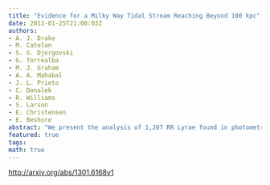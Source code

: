 ```yaml
---
title: "Evidence for a Milky Way Tidal Stream Reaching Beyond 100 kpc"
date: 2013-01-25T21:00:03Z
authors:
- A. J. Drake
- M. Catelan
- S. G. Djorgovski
- G. Torrealba
- M. J. Graham
- A. A. Mahabal
- J. L. Prieto
- C. Donalek
- R. Williams
- S. Larson
- E. Christensen
- E. Beshore
abstract: "We present the analysis of 1,207 RR Lyrae found in photometry taken by the Catalina Survey's Mount Lemmon telescope. By combining accurate distances for these stars with measurements for ~14,000 type-AB RR Lyrae from the Catalina Schmid telescope, we reveal an extended association that reaches Galactocentric distances beyond 100 kpc and overlaps the Sagittarius streams system. This result confirms earlier evidence for the existence of an outer halo tidal stream resulting from a disrupted stellar system. By comparing the RR Lyrae source density with that expected based on halo models, we find the detection has ~8 sigma significance. We investigate the distances, radial velocities, metallicities, and period-amplitude distribution of the RR Lyrae. We find that both radial velocities and distances are inconsistent with current models of the Sagittarius stream. We also find tentative evidence for a division in source metallicities for the most distant sources. Following prior analyses, we compare the locations and distances of the RR Lyrae with photometrically selected candidate horizontal branch stars and find supporting evidence that this structure spans at least 60 deg of the sky. We investigate the prospects of an association between the stream and unusual globular cluster NGC 2419."
featured: true
tags:
math: true
---
```

http://arxiv.org/abs/1301.6168v1
